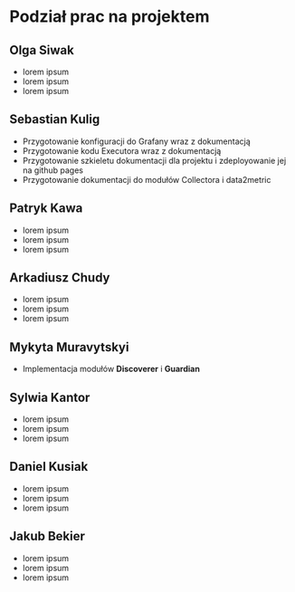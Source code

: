 # Podział prac na projektem

## Olga Siwak

- lorem ipsum
- lorem ipsum
- lorem ipsum

## Sebastian Kulig

- Przygotowanie konfiguracji do Grafany wraz z dokumentacją
- Przygotowanie kodu Executora wraz z dokumentacją
- Przygotowanie szkieletu dokumentacji dla projektu i zdeployowanie jej na github pages
- Przygotowanie dokumentacji do modułów Collectora i data2metric

## Patryk Kawa

- lorem ipsum
- lorem ipsum
- lorem ipsum

## Arkadiusz Chudy

- lorem ipsum
- lorem ipsum
- lorem ipsum

## Mykyta Muravytskyi

- Implementacja modułów **Discoverer** i **Guardian**

## Sylwia Kantor

- lorem ipsum
- lorem ipsum
- lorem ipsum

## Daniel Kusiak

- lorem ipsum
- lorem ipsum
- lorem ipsum

## Jakub Bekier

- lorem ipsum
- lorem ipsum
- lorem ipsum
